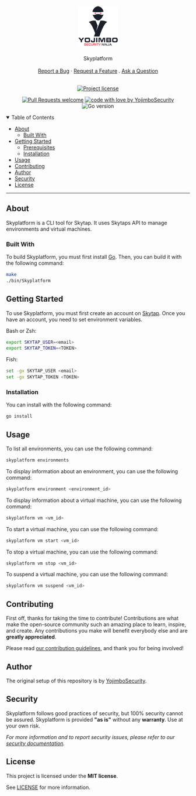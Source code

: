 <h1 align="center">
  <a href="https://github.com/YojimboSecurity/skyplatform">
    <!-- Please provide path to your logo here -->
    <img src="docs/images/logo.png" alt="Logo" width="108" height="108">
  </a>
</h1>

<div align="center">
  Skyplatform
  <br />
  <br />
  <a href="https://github.com/YojimboSecurity/skyplatform/issues/new?assignees=&labels=bug&template=01_BUG_REPORT.md&title=bug%3A+">Report a Bug</a>
  ·
  <a href="https://github.com/YojimboSecurity/skyplatform/issues/new?assignees=&labels=enhancement&template=02_FEATURE_REQUEST.md&title=feat%3A+">Request a Feature</a>
  .
  <a href="https://github.com/YojimboSecurity/skyplatform/issues/new?assignees=&labels=question&template=04_SUPPORT_QUESTION.md&title=support%3A+">Ask a Question</a>
</div>

<div align="center">
<br />

[![Project license](https://img.shields.io/github/license/YojimboSecurity/skyplatform.svg?style=flat-square)](LICENSE)

[![Pull Requests welcome](https://img.shields.io/badge/PRs-welcome-ff69b4.svg?style=flat-square)](https://github.com/YojimboSecurity/skyplatform/issues?q=is%3Aissue+is%3Aopen+label%3A%22help+wanted%22)
[![code with love by YojimboSecurity](https://img.shields.io/badge/%3C%2F%3E%20with%20%E2%99%A5%20by-YojimboSecurity-ff1414.svg?style=flat-square)](https://github.com/YojimboSecurity)
![Go version](https://img.shields.io/badge/Go-v1.18-blue)

</div>

<details open="open">
<summary>Table of Contents</summary>

- [About](#about)
  - [Built With](#built-with)
- [Getting Started](#getting-started)
  - [Prerequisites](#prerequisites)
  - [Installation](#installation)
- [Usage](#usage)
- [Contributing](#contributing)
- [Author](#author)
- [Security](#security)
- [License](#license)

</details>

---

## About

Skyplatform is a CLI tool for Skytap. It uses Skytaps API to manage environments and virtual machines.

### Built With

To build Skyplatform, you must first install [Go](https://go.dev/). Then, you can build it with the following command:

```bash
make
./bin/Skyplatform
```

## Getting Started

To use Skyplatform, you must first create an account on [Skytap](https://www.skytap.com/). Once you have an account, you need to set environment variables.

Bash or Zsh:

```bash
export SKYTAP_USER=<email>
export SKYTAP_TOKEN=<TOKEN>
```

Fish:
  
```bash
set -gx SKYTAP_USER <email>
set -gx SKYTAP_TOKEN <TOKEN>
```

### Installation

You can install with the following command:

```bash
go install
```

## Usage

To list all environments, you can use the following command:

```bash
skyplatform environments
```

To display information about an environment, you can use the following command:

```bash
skyplatform environment <environment_id>
```

To display information about a virtual machine, you can use the following command:

```bash
skyplatform vm <vm_id>
```

To start a virtual machine, you can use the following command:

```bash
skyplatform vm start <vm_id>
```

To stop a virtual machine, you can use the following command:

```bash
skyplatform vm stop <vm_id>
```

To suspend a virtual machine, you can use the following command:

```bash
skyplatform vm suspend <vm_id>
```

## Contributing

First off, thanks for taking the time to contribute! Contributions are what make the open-source community such an amazing place to learn, inspire, and create. Any contributions you make will benefit everybody else and are **greatly appreciated**.


Please read [our contribution guidelines](docs/CONTRIBUTING.md), and thank you for being involved!

## Author

The original setup of this repository is by [YojimboSecurity](https://github.com/YojimboSecurity).

## Security

Skyplatform follows good practices of security, but 100% security cannot be assured.
Skyplatform is provided **"as is"** without any **warranty**. Use at your own risk.

_For more information and to report security issues, please refer to our [security documentation](docs/SECURITY.md)._

## License

This project is licensed under the **MIT license**.

See [LICENSE](LICENSE) for more information.
